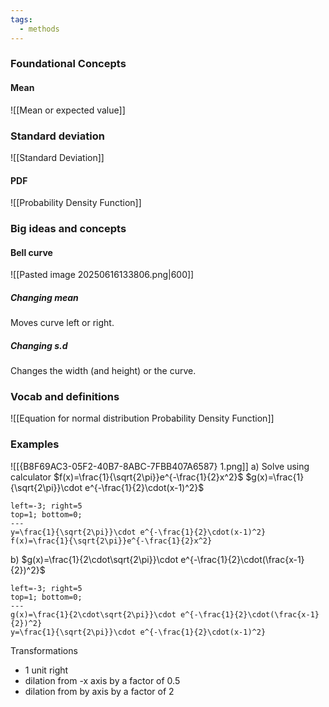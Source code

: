 ```yaml
---
tags:
  - methods
---
```

### Foundational Concepts

#### Mean
![[Mean or expected value]]
### Standard deviation
![[Standard Deviation]]
#### PDF
![[Probability Density Function]]

### Big ideas and concepts
#### Bell curve
![[Pasted image 20250616133806.png|600]]
##### Changing mean
Moves curve left or right.
##### Changing s.d
Changes the width (and height) or the curve.
### Vocab and definitions

![[Equation for normal distribution Probability Density Function]]


### Examples
![[{B8F69AC3-05F2-40B7-8ABC-7FBB407A6587} 1.png]]
a) Solve using calculator
$f(x)=\frac{1}{\sqrt{2\pi}}e^{-\frac{1}{2}x^2}$
$g(x)=\frac{1}{\sqrt{2\pi}}\cdot e^{-\frac{1}{2}\cdot(x-1)^2}$
```desmos-graph
left=-3; right=5
top=1; bottom=0;
---
y=\frac{1}{\sqrt{2\pi}}\cdot e^{-\frac{1}{2}\cdot(x-1)^2}
f(x)=\frac{1}{\sqrt{2\pi}}e^{-\frac{1}{2}x^2}
```

b) $g(x)=\frac{1}{2\cdot\sqrt{2\pi}}\cdot e^{-\frac{1}{2}\cdot(\frac{x-1}{2})^2}$
```desmos-graph
left=-3; right=5
top=1; bottom=0;
---
g(x)=\frac{1}{2\cdot\sqrt{2\pi}}\cdot e^{-\frac{1}{2}\cdot(\frac{x-1}{2})^2}
y=\frac{1}{\sqrt{2\pi}}\cdot e^{-\frac{1}{2}\cdot(x-1)^2}
```

Transformations
- 1 unit right
- dilation from -x axis by a factor of 0.5
- dilation from by axis by a factor of 2